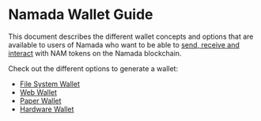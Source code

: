 # Namada Wallet Guide

This document describes the different wallet concepts and options that are available to users of Namada who want to be able to [send, receive and interact](../users/send-and-receive-nam-tokens.md) with NAM tokens on the Namada blockchain.


<!-- I want to either hyperlink or delete the below. I don't understand-->

Check out the different options to generate a wallet:

- [File System Wallet](./file-system-wallet.md)
- [Web Wallet](./web-wallet.md)
- [Paper Wallet](./paper-wallet.md)
- [Hardware Wallet](./hardware-wallet.md)
